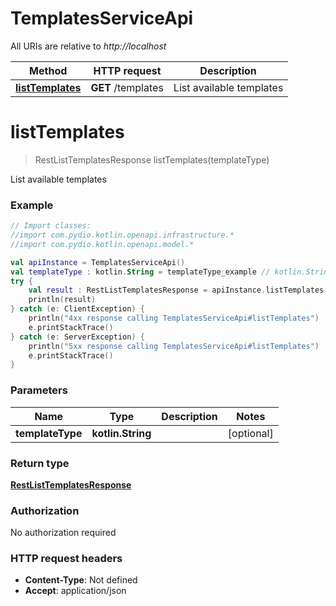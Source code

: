# TemplatesServiceApi

All URIs are relative to *http://localhost*

| Method | HTTP request | Description |
| ------------- | ------------- | ------------- |
| [**listTemplates**](TemplatesServiceApi.md#listTemplates) | **GET** /templates | List available templates |


<a id="listTemplates"></a>
# **listTemplates**
> RestListTemplatesResponse listTemplates(templateType)

List available templates

### Example
```kotlin
// Import classes:
//import com.pydio.kotlin.openapi.infrastructure.*
//import com.pydio.kotlin.openapi.model.*

val apiInstance = TemplatesServiceApi()
val templateType : kotlin.String = templateType_example // kotlin.String |
try {
    val result : RestListTemplatesResponse = apiInstance.listTemplates(templateType)
    println(result)
} catch (e: ClientException) {
    println("4xx response calling TemplatesServiceApi#listTemplates")
    e.printStackTrace()
} catch (e: ServerException) {
    println("5xx response calling TemplatesServiceApi#listTemplates")
    e.printStackTrace()
}
```

### Parameters
| Name | Type | Description  | Notes |
| ------------- | ------------- | ------------- | ------------- |
| **templateType** | **kotlin.String**|  | [optional] |

### Return type

[**RestListTemplatesResponse**](RestListTemplatesResponse.md)

### Authorization

No authorization required

### HTTP request headers

 - **Content-Type**: Not defined
 - **Accept**: application/json
